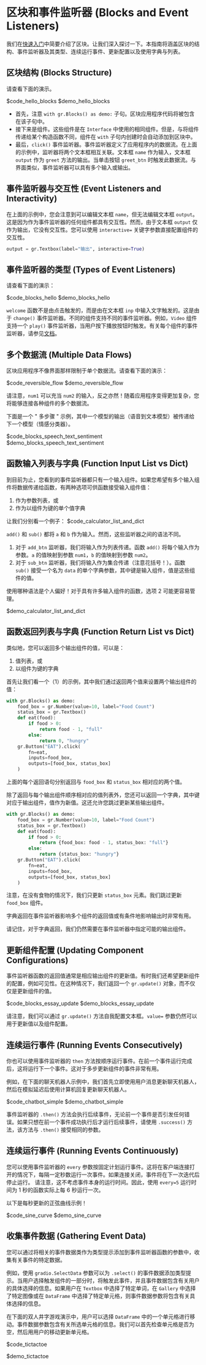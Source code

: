 # 区块和事件监听器 (Blocks and Event Listeners)

我们在[快速入门](https://gradio.app/quickstart/#blocks-more-flexibility-and-control)中简要介绍了区块。让我们深入探讨一下。本指南将涵盖区块的结构、事件监听器及其类型、连续运行事件、更新配置以及使用字典与列表。

## 区块结构 (Blocks Structure)

请查看下面的演示。

$code_hello_blocks
$demo_hello_blocks

- 首先，注意 `with gr.Blocks() as demo:` 子句。区块应用程序代码将被包含在该子句中。
- 接下来是组件。这些组件是在 `Interface` 中使用的相同组件。但是，与将组件传递给某个构造函数不同，组件在 `with` 子句内创建时会自动添加到区块中。
- 最后，`click()` 事件监听器。事件监听器定义了应用程序内的数据流。在上面的示例中，监听器将两个文本框相互关联。文本框 `name` 作为输入，文本框 `output` 作为 `greet` 方法的输出。当单击按钮 `greet_btn` 时触发此数据流。与界面类似，事件监听器可以具有多个输入或输出。

## 事件监听器与交互性 (Event Listeners and Interactivity)

在上面的示例中，您会注意到可以编辑文本框 `name`，但无法编辑文本框 `output`。这是因为作为事件监听器的任何组件都具有交互性。然而，由于文本框 `output` 仅作为输出，它没有交互性。您可以使用 `interactive=` 关键字参数直接配置组件的交互性。

```python
output = gr.Textbox(label="输出", interactive=True)
```

## 事件监听器的类型 (Types of Event Listeners)

请查看下面的演示：

$code_blocks_hello
$demo_blocks_hello

`welcome` 函数不是由点击触发的，而是由在文本框 `inp` 中输入文字触发的。这是由于 `change()` 事件监听器。不同的组件支持不同的事件监听器。例如，`Video` 组件支持一个 `play()` 事件监听器，当用户按下播放按钮时触发。有关每个组件的事件监听器，请参见[文档](http://gradio.app/docs#components)。

## 多个数据流 (Multiple Data Flows)

区块应用程序不像界面那样限制于单个数据流。请查看下面的演示：

$code_reversible_flow
$demo_reversible_flow

请注意，`num1` 可以充当 `num2` 的输入，反之亦然！随着应用程序变得更加复杂，您将能够连接各种组件的多个数据流。

下面是一个 " 多步骤 " 示例，其中一个模型的输出（语音到文本模型）被传递给下一个模型（情感分类器）。

$code_blocks_speech_text_sentiment
$demo_blocks_speech_text_sentiment

## 函数输入列表与字典 (Function Input List vs Dict)

到目前为止，您看到的事件监听器都只有一个输入组件。如果您希望有多个输入组件将数据传递给函数，有两种选项可供函数接受输入组件值：

1. 作为参数列表，或
2. 作为以组件为键的单个值字典

让我们分别看一个例子：
$code_calculator_list_and_dict

`add()` 和 `sub()` 都将 `a` 和 `b` 作为输入。然而，这些监听器之间的语法不同。

1. 对于 `add_btn` 监听器，我们将输入作为列表传递。函数 `add()` 将每个输入作为参数。`a` 的值映射到参数 `num1`，`b` 的值映射到参数 `num2`。
2. 对于 `sub_btn` 监听器，我们将输入作为集合传递（注意花括号！）。函数 `sub()` 接受一个名为 `data` 的单个字典参数，其中键是输入组件，值是这些组件的值。

使用哪种语法是个人偏好！对于具有许多输入组件的函数，选项 2 可能更容易管理。

$demo_calculator_list_and_dict

## 函数返回列表与字典 (Function Return List vs Dict)

类似地，您可以返回多个输出组件的值，可以是：

1. 值列表，或
2. 以组件为键的字典

首先让我们看一个（1）的示例，其中我们通过返回两个值来设置两个输出组件的值：

```python
with gr.Blocks() as demo:
    food_box = gr.Number(value=10, label="Food Count")
    status_box = gr.Textbox()
    def eat(food):
        if food > 0:
            return food - 1, "full"
        else:
            return 0, "hungry"
    gr.Button("EAT").click(
        fn=eat, 
        inputs=food_box,
        outputs=[food_box, status_box]
    )
```

上面的每个返回语句分别返回与 `food_box` 和 `status_box` 相对应的两个值。

除了返回与每个输出组件顺序相对应的值列表外，您还可以返回一个字典，其中键对应于输出组件，值作为新值。这还允许您跳过更新某些输出组件。

```python
with gr.Blocks() as demo:
    food_box = gr.Number(value=10, label="Food Count")
    status_box = gr.Textbox()
    def eat(food):
        if food > 0:
            return {food_box: food - 1, status_box: "full"}
        else:
            return {status_box: "hungry"}
    gr.Button("EAT").click(
        fn=eat, 
        inputs=food_box,
        outputs=[food_box, status_box]
    )
```

注意，在没有食物的情况下，我们只更新 `status_box` 元素。我们跳过更新 `food_box` 组件。

字典返回在事件监听器影响多个组件的返回值或有条件地影响输出时非常有用。

请记住，对于字典返回，我们仍然需要在事件监听器中指定可能的输出组件。

## 更新组件配置 (Updating Component Configurations)

事件监听器函数的返回值通常是相应输出组件的更新值。有时我们还希望更新组件的配置，例如可见性。在这种情况下，我们返回一个 `gr.update()` 对象，而不仅仅是更新组件的值。

$code_blocks_essay_update
$demo_blocks_essay_update

请注意，我们可以通过 `gr.update()` 方法自我配置文本框。`value=` 参数仍然可以用于更新值以及组件配置。

## 连续运行事件 (Running Events Consecutively)

你也可以使用事件监听器的 `then` 方法按顺序运行事件。在前一个事件运行完成后，这将运行下一个事件。这对于多步更新组件的事件非常有用。

例如，在下面的聊天机器人示例中，我们首先立即使用用户消息更新聊天机器人，然后在模拟延迟后使用计算机回复更新聊天机器人。

$code_chatbot_simple
$demo_chatbot_simple

事件监听器的 `.then()` 方法会执行后续事件，无论前一个事件是否引发任何错误。如果只想在前一个事件成功执行后才运行后续事件，请使用 `.success()` 方法，该方法与 `.then()` 接受相同的参数。

## 连续运行事件 (Running Events Continuously)

您可以使用事件监听器的 `every` 参数按固定计划运行事件。这将在客户端连接打开的情况下，每隔一定秒数运行一次事件。如果连接关闭，事件将在下一次迭代后停止运行。
请注意，这不考虑事件本身的运行时间。因此，使用 `every=5` 运行时间为 1 秒的函数实际上每 6 秒运行一次。

以下是每秒更新的正弦曲线示例！

$code_sine_curve
$demo_sine_curve

## 收集事件数据 (Gathering Event Data)

您可以通过将相关的事件数据类作为类型提示添加到事件监听器函数的参数中，收集有关事件的特定数据。

例如，使用 `gradio.SelectData` 参数可以为 `.select()` 的事件数据添加类型提示。当用户选择触发组件的一部分时，将触发此事件，并且事件数据包含有关用户的具体选择的信息。如果用户在 `Textbox` 中选择了特定单词，在 `Gallery` 中选择了特定图像或在 `DataFrame` 中选择了特定单元格，则事件数据参数将包含有关具体选择的信息。

在下面的双人井字游戏演示中，用户可以选择 `DataFrame` 中的一个单元格进行移动。事件数据参数包含有关所选单元格的信息。我们可以首先检查单元格是否为空，然后用用户的移动更新单元格。

$code_tictactoe

$demo_tictactoe